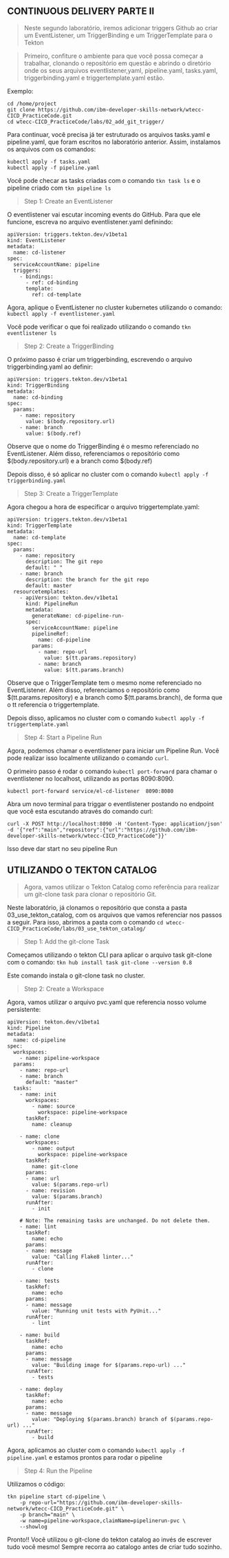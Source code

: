 ## CONTINUOUS DELIVERY PARTE II

>Neste segundo laboratório, iremos adicionar triggers Github ao criar um EventListener, um TriggerBinding e um TriggerTemplate para o Tekton

>Primeiro, confiture o ambiente para que você possa começar a trabalhar, clonando o repositório em questão e abrindo o diretório onde os seus arquivos eventlistener,yaml, pipeline.yaml, tasks.yaml, triggerbinding.yaml e triggertemplate.yaml estão.

Exemplo:
```
cd /home/project
git clone https://github.com/ibm-developer-skills-network/wtecc-CICD_PracticeCode.git
cd wtecc-CICD_PracticeCode/labs/02_add_git_trigger/
```
Para continuar, você precisa já ter estruturado os arquivos tasks.yaml e pipeline.yaml, que foram escritos no laboratório anterior. Assim, instalamos os arquivos com os comandos:

```
kubectl apply -f tasks.yaml
kubectl apply -f pipeline.yaml
```

Você pode checar as tasks criadas com o comando `tkn task ls` e o pipeline criado com `tkn pipeline ls`

>Step 1: Create an EventListener

O eventlistener vai escutar incoming events do GitHub. Para que ele funcione, escreva no arquivo eventlistener.yaml definindo:

```
apiVersion: triggers.tekton.dev/v1beta1
kind: EventListener
metadata:
  name: cd-listener
spec:
  serviceAccountName: pipeline
  triggers:
    - bindings:
      - ref: cd-binding
      template:
        ref: cd-template
```

Agora, aplique o EventListener no cluster kubernetes utilizando o comando: `kubectl apply -f eventlistener.yaml`

Você pode verificar o que foi realizado utilizando o comando `tkn eventlistener ls`

>Step 2: Create a TriggerBinding

O próximo passo é criar um triggerbinding, escrevendo o arquivo triggerbinding.yaml ao definir:

```
apiVersion: triggers.tekton.dev/v1beta1
kind: TriggerBinding
metadata:
  name: cd-binding
spec:
  params:
    - name: repository
      value: $(body.repository.url)
    - name: branch
      value: $(body.ref)
```

Observe que o nome do TriggerBinding é o mesmo referenciado no EventListener. Além disso, referenciamos o repositório como $(body.repository.url) e a branch como $(body.ref)

Depois disso, é só aplicar no cluster com o comando `kubectl apply -f triggerbinding.yaml`

>Step 3: Create a TriggerTemplate

Agora chegou a hora de especificar o arquivo triggertemplate.yaml:

```
apiVersion: triggers.tekton.dev/v1beta1
kind: TriggerTemplate
metadata:
  name: cd-template
spec:
  params:
    - name: repository
      description: The git repo
      default: " "
    - name: branch
      description: the branch for the git repo
      default: master
  resourcetemplates:
    - apiVersion: tekton.dev/v1beta1
      kind: PipelineRun
      metadata:
        generateName: cd-pipeline-run-
      spec:
        serviceAccountName: pipeline
        pipelineRef:
          name: cd-pipeline
        params:
          - name: repo-url
            value: $(tt.params.repository)
          - name: branch
            value: $(tt.params.branch)
```

Observe que o TriggerTemplate tem o mesmo nome referenciado no EventListener. Além disso, referenciamos o repositório como $(tt.params.repository) e a branch como $(tt.params.branch), de forma que o tt referencia o triggertemplate.

Depois disso, aplicamos no cluster com o comando `kubectl apply -f triggertemplate.yaml`

>Step 4: Start a Pipeline Run

Agora, podemos chamar o eventlistener para iniciar um Pipeline Run. Você pode realizar isso localmente utilizando o comando `curl`.

O primeiro passo é rodar o comando `kubectl port-forward` para chamar o eventlistener no localhost, utilizando as portas 8090:8090.

`kubectl port-forward service/el-cd-listener  8090:8080`

Abra um novo terminal para triggar o eventlistener postando no endpoint que você esta escutando através do comando curl:

```
curl -X POST http://localhost:8090 -H 'Content-Type: application/json' -d '{"ref":"main","repository":{"url":"https://github.com/ibm-developer-skills-network/wtecc-CICD_PracticeCode"}}'
```

Isso deve dar start no seu pipeline Run

## UTILIZANDO O TEKTON CATALOG

>Agora, vamos utilizar o Tekton Catalog como referência para realizar um git-clone task para clonar o repositório Git.

Neste laboratório, já clonamos o repositório que consta a pasta 03_use_tekton_catalog, com os arquivos que vamos referenciar nos passos a seguir. Para isso, abrimos a pasta com o comando `cd wtecc-CICD_PracticeCode/labs/03_use_tekton_catalog/`

>Step 1: Add the git-clone Task

Começamos utilizando o tekton CLI para aplicar o arquivo task git-clone com o comando: `tkn hub install task git-clone --version 0.8`

Este comando instala o git-clone task no cluster.

>Step 2: Create a Workspace

Agora, vamos utilizar o arquivo pvc.yaml que referencia nosso volume persistente:

```
apiVersion: tekton.dev/v1beta1
kind: Pipeline
metadata:
  name: cd-pipeline
spec:
  workspaces:
    - name: pipeline-workspace
  params:
    - name: repo-url
    - name: branch
      default: "master"
  tasks:
    - name: init
      workspaces:
        - name: source
          workspace: pipeline-workspace
      taskRef:
        name: cleanup

    - name: clone
      workspaces:
        - name: output
          workspace: pipeline-workspace
      taskRef:
        name: git-clone
      params:
      - name: url
        value: $(params.repo-url)
      - name: revision
        value: $(params.branch)
      runAfter:
        - init

    # Note: The remaining tasks are unchanged. Do not delete them.
    - name: lint
      taskRef:
        name: echo
      params:
      - name: message
        value: "Calling Flake8 linter..."
      runAfter:
        - clone

    - name: tests
      taskRef:
        name: echo
      params:
      - name: message
        value: "Running unit tests with PyUnit..."
      runAfter:
        - lint

    - name: build
      taskRef:
        name: echo
      params:
      - name: message
        value: "Building image for $(params.repo-url) ..."
      runAfter:
        - tests

    - name: deploy
      taskRef:
        name: echo
      params:
      - name: message
        value: "Deploying $(params.branch) branch of $(params.repo-url) ..."
      runAfter:
        - build
```

Agora, aplicamos ao cluster com o comando `kubectl apply -f pipeline.yaml` e estamos prontos para rodar o pipeline

>Step 4: Run the Pipeline

Utilizamos o código:

```
tkn pipeline start cd-pipeline \
    -p repo-url="https://github.com/ibm-developer-skills-network/wtecc-CICD_PracticeCode.git" \
    -p branch="main" \
    -w name=pipeline-workspace,claimName=pipelinerun-pvc \
    --showlog
```

Pronto!! Você utilizou o git-clone do tekton catalog ao invés de escrever tudo você mesmo! Sempre recorra ao catalogo antes de criar tudo sozinho.
